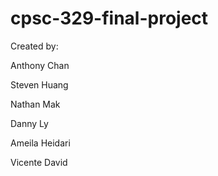 # cpsc-329-final-project 

Created by:

Anthony Chan

Steven Huang

Nathan Mak

Danny Ly

Ameila Heidari

Vicente David
